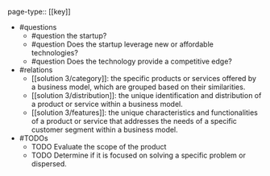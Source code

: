 page-type:: [[key]]
- #questions
	- #question the startup?
	- #question Does the startup leverage new or affordable technologies?
	- #question Does the technology provide a competitive edge?
- #relations
	- [[solution 3/category]]: the specific products or services offered by a business model, which are grouped based on their similarities.
	- [[solution 3/distribution]]: the unique identification and distribution of a product or service within a business model.
	- [[solution 3/features]]: the unique characteristics and functionalities of a product or service that addresses the needs of a specific customer segment within a business model.
- #TODOs
	- TODO Evaluate the scope of the product
	- TODO  Determine if it is focused on solving a specific problem or dispersed.

